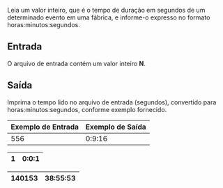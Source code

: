 Leia um valor inteiro, que é o tempo de duração em segundos de um determinado evento em uma fábrica, e informe-o expresso no formato horas:minutos:segundos.

## **Entrada**

O arquivo de entrada contém um valor inteiro **N**.

## **Saída**

Imprima o tempo lido no arquivo de entrada (segundos), convertido para horas:minutos:segundos, conforme exemplo fornecido.

| **Exemplo de Entrada** | **Exemplo de Saída** |
| --- | --- |
| 556 | 0:9:16 |

| 1 | 0:0:1 |
| --- | --- |

| 140153 | 38:55:53 |
| --- | --- |
